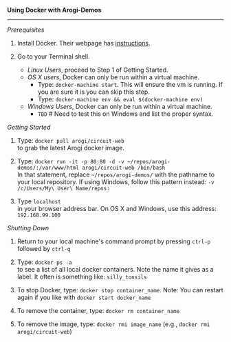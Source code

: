 <b>Using Docker with Arogi-Demos</b>  
<hr />

*Prerequisites*  

 1. Install Docker. Their webpage has [instructions](https://docs.docker.com/engine/installation/).

 2. Go to your Terminal shell.
    - *Linux Users*, proceed to Step 1 of Getting Started.
    - *OS X users*, Docker can only be run within a virtual machine.  
        - Type: `docker-machine start`. This will ensure the vm is running. If you are sure it is you can skip this step.
        - Type: `docker-machine env && eval $(docker-machine env)`
    - *Windows Users*, Docker can only be run within a virtual machine.
        - `TBD` # Need to test this on Windows and list the proper syntax.


*Getting Started*

 1. Type: `docker pull arogi/circuit-web`  
    to grab the latest Arogi docker image.

 2. Type: `docker run -it -p 80:80 -d -v ~/repos/arogi-demos/:/var/www/html arogi/circuit-web /bin/bash`  
    In that statement, replace `~/repos/arogi-demos/` with the pathname to your local repository. If using Windows, follow this pattern instead: `-v /c/Users/My\ User\ Name/repos:`

 3. Type `localhost`  
    in your browser address bar. On OS X and Windows, use this address: `192.168.99.100`


*Shutting Down*  

 1. Return to your local machine's command prompt by pressing `ctrl-p` followed by `ctrl-q`

 2. Type: `docker ps -a`  
    to see a list of all local docker containers. Note the name it gives as a label. It often is something like: `silly_tonsils`

 3. To stop Docker, type: `docker stop container_name`. Note: You can restart again if you like with `docker start docker_name`

 4. To remove the container, type: `docker rm container_name`

 5. To remove the image, type: `docker rmi image_name` (e.g., `docker rmi arogi/circuit-web`)
